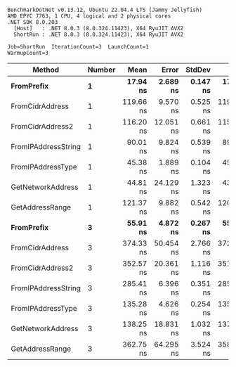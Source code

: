 ```

BenchmarkDotNet v0.13.12, Ubuntu 22.04.4 LTS (Jammy Jellyfish)
AMD EPYC 7763, 1 CPU, 4 logical and 2 physical cores
.NET SDK 8.0.203
  [Host]   : .NET 8.0.3 (8.0.324.11423), X64 RyuJIT AVX2
  ShortRun : .NET 8.0.3 (8.0.324.11423), X64 RyuJIT AVX2

Job=ShortRun  IterationCount=3  LaunchCount=1  
WarmupCount=3  

```
| Method              | Number | Mean      | Error     | StdDev   | Min       | Max       | Gen0   | Allocated |
|-------------------- |------- |----------:|----------:|---------:|----------:|----------:|-------:|----------:|
| **FromPrefix**          | **1**      |  **17.94 ns** |  **2.689 ns** | **0.147 ns** |  **17.79 ns** |  **18.09 ns** | **0.0007** |      **56 B** |
| FromCidrAddress     | 1      | 119.66 ns |  9.570 ns | 0.525 ns | 119.06 ns | 119.97 ns | 0.0012 |     112 B |
| FromCidrAddress2    | 1      | 116.20 ns | 12.051 ns | 0.661 ns | 115.55 ns | 116.87 ns | 0.0013 |     112 B |
| FromIPAddressString | 1      |  90.01 ns |  9.824 ns | 0.539 ns |  89.67 ns |  90.63 ns | 0.0006 |      56 B |
| FromIPAddressType   | 1      |  45.38 ns |  1.889 ns | 0.104 ns |  45.26 ns |  45.45 ns | 0.0010 |      88 B |
| GetNetworkAddress   | 1      |  44.81 ns | 24.129 ns | 1.323 ns |  43.58 ns |  46.21 ns | 0.0007 |      56 B |
| GetAddressRange     | 1      | 121.37 ns |  9.882 ns | 0.542 ns | 120.78 ns | 121.84 ns | 0.0019 |     168 B |
| **FromPrefix**          | **3**      |  **55.91 ns** |  **4.872 ns** | **0.267 ns** |  **55.69 ns** |  **56.20 ns** | **0.0020** |     **168 B** |
| FromCidrAddress     | 3      | 374.33 ns | 50.454 ns | 2.766 ns | 372.71 ns | 377.52 ns | 0.0038 |     336 B |
| FromCidrAddress2    | 3      | 352.57 ns | 20.361 ns | 1.116 ns | 351.29 ns | 353.29 ns | 0.0038 |     336 B |
| FromIPAddressString | 3      | 285.41 ns |  6.396 ns | 0.351 ns | 285.13 ns | 285.81 ns | 0.0019 |     168 B |
| FromIPAddressType   | 3      | 135.28 ns |  4.626 ns | 0.254 ns | 135.05 ns | 135.55 ns | 0.0031 |     264 B |
| GetNetworkAddress   | 3      | 138.25 ns | 18.831 ns | 1.032 ns | 137.64 ns | 139.44 ns | 0.0019 |     168 B |
| GetAddressRange     | 3      | 362.75 ns | 64.295 ns | 3.524 ns | 358.88 ns | 365.77 ns | 0.0057 |     504 B |
